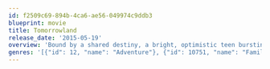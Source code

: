 ```yaml
---
id: f2509c69-894b-4ca6-ae56-049974c9ddb3
blueprint: movie
title: Tomorrowland
release_date: '2015-05-19'
overview: 'Bound by a shared destiny, a bright, optimistic teen bursting with scientific curiosity and a former boy-genius inventor jaded by disillusionment embark on a danger-filled mission to unearth the secrets of an enigmatic place somewhere in time and space that exists in their collective memory as "Tomorrowland."'
genres: '[{"id": 12, "name": "Adventure"}, {"id": 10751, "name": "Family"}, {"id": 9648, "name": "Mystery"}, {"id": 878, "name": "Science Fiction"}]'
---
```

